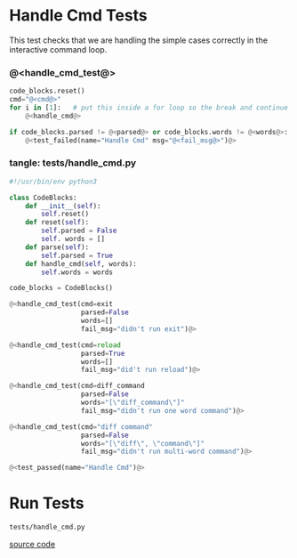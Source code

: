 # Handle Cmd Tests

This test checks that we are handling the simple cases correctly in the interactive command loop.

### @<handle_cmd_test@>

```python {name=handle_cmd_test}
code_blocks.reset()
cmd="@<cmd@>"
for i in [1]:   # put this inside a for loop so the break and continue commands are valid
    @<handle_cmd@>

if code_blocks.parsed != @<parsed@> or code_blocks.words != @<words@>:
    @<test_failed(name="Handle Cmd" msg="@<fail_msg@>")@>
```

### tangle: tests/handle_cmd.py

```python {tangle=tests/handle_cmd.py}
#!/usr/bin/env python3

class CodeBlocks:
    def __init__(self):
        self.reset()
    def reset(self):
        self.parsed = False
        self. words = []
    def parse(self):
        self.parsed = True
    def handle_cmd(self, words):
        self.words = words

code_blocks = CodeBlocks()

@<handle_cmd_test(cmd=exit
                  parsed=False
                  words=[]
                  fail_msg="didn't run exit")@>

@<handle_cmd_test(cmd=reload
                  parsed=True
                  words=[]
                  fail_msg="did't run reload")@>

@<handle_cmd_test(cmd=diff_command
                  parsed=False
                  words="[\"diff_command\"]"
                  fail_msg="didn't run one word command")@>

@<handle_cmd_test(cmd="diff command"
                  parsed=False
                  words="[\"diff\", \"command\"]"
                  fail_msg="didn't run multi-word command")@>

@<test_passed(name="Handle Cmd")@>
```

# Run Tests

```bash {name=handle_cmd_tests menu=true}
tests/handle_cmd.py
```

[source code](handle_cmd.o.md)
